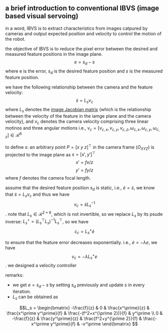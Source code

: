 ## a brief introduction to conventional IBVS (image based visual servoing)

in a word, IBVS is to extract characteristics from images catpured by cameras and output expected position and velocity to control the motion of the robot.

the objective of IBVS is to reduce the pixel error between the desired and measured feature positions in the image plane. $$e = s_d-s$$ where e is the error, $s_d$ is the desired feature position and $s$ is the measured feature position.

we have the following relationship between the camera and the feature velocity: $$\dot{s} = L_sv_c$$ where $L_s$ denotes the [image Jacobian matrix]() (which is the relationship between the velocity of the feature in the iamge plane and the camera velocity), and $v_c$ denotes the camera velocity comprising three linear motinos and three angular motions
i.e., $v_c = [v_{c,x}, v_{c,y}, v_{c,z},\omega_{c,x},\omega_{c,y},\omega_{c,z}]\in \mathcal{R}^6$

to define $s$: an arbitrary point $P= [x ~y ~z]^\top$ in the camera frame ($O_{XYZ}$) is projected to the image plane as $s = [x',y']^\top$ $$x' = fx/z$$ $$y' = fy/z$$ where $f$ denotes the camera focal length. 

assume that the desired feature position $s_d$ is static, i.e., $\dot{e} = \dot{s}$, we know that $\dot{s} = L_sv_c$ and thus we have $$v_c = \dot{s}L_s^{-1}$$. note that $L_s\in \mathcal{R}^{2\times6}$, which is not invertible, so we replace $L_s$ by its psude inverse: $L_s^+ = (L_s^{\top}L_s)^{-1}L_s^{\top}$, so we have $$c_c = L_s^+\dot{e}$$

to ensure that the feature error decreases exponentially. i.e., $\dot{e} = -\lambda e$, we have $$v_c = -\lambda L_s^+e$$. we designed a velocity controller 

remarks:
- we get $e = s_d-s$ by setting $s_d$ previously and update $s$ in every iteration.
- $L_s$ can be obtained as

$$L_s = 
\begin{bmatrix}
-\frac{f}{z} & 0 & \frac{x^\prime}{z} & \frac{x^\prime y^\prime}{f} & \frac{-(f^2+x^{\prime 2})}{f} & y^\prime \\
0 & -\frac{f}{z} & \frac{y^\prime}{z} & \frac{f^2+y^{\prime 2}}{f} & \frac{-x^\prime y^\prime}{f} & -x^\prime
\end{bmatrix}
$$
